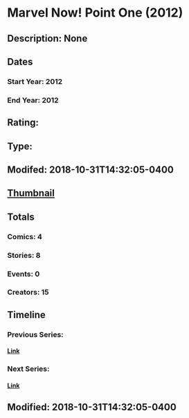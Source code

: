 # Marvel Now! Point One (2012)
## Description: None
## Dates
### Start Year: 2012
### End Year: 2012
## Rating: 
## Type: 
## Modifed: 2018-10-31T14:32:05-0400
## [Thumbnail](http://i.annihil.us/u/prod/marvel/i/mg/9/20/55aff912e2f01.jpg)
## Totals
### Comics: 4
### Stories: 8
### Events: 0
### Creators: 15
## Timeline
### Previous Series: 
#### [Link]()
### Next Series: 
#### [Link]()
## Modified: 2018-10-31T14:32:05-0400